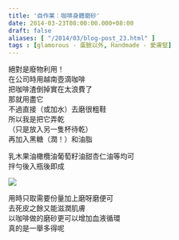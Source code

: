 ```yaml
---
title: '自作業：咖啡身體磨砂'
date: 2014-03-23T08:00:00.000+08:00
draft: false
aliases: [ "/2014/03/blog-post_23.html" ]
tags : [glamorous - 蛋臉以外, Ḧandmade - 愛膚堅]
---
```


絕對是廢物利用！  
在公司時用越南壺滴咖啡  
把咖啡渣倒掉實在太浪費了  
那就用盡它  
不過直接（或加水）去磨很粗鞋  
所以我是把它弄乾  
（只是放入另一隻杯待乾）  
再加入黑糖（潤！）和油脂  

乳木果油橄欖油葡萄籽油甜杏仁油等均可  
拌勻後入瓶後即成  

![](/images/coffeescrub.jpg)

用時只取需要份量加上磨呀磨便可  
去死皮之餘又能滋潤肌膚  
以咖啡做的磨砂更可以增加血液循環  
真的是一舉多得呢
